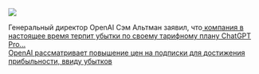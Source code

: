 <!--2025-01-06 07:55:37-->
<div class="yb">
  <div class="rss smaller1 habr"><img src="https://habrastorage.org/getpro/habr/upload_files/7f1/658/bc2/7f1658bc2d1de3bf36996b90117ce01e.png" /><p>Генеральный директор OpenAI Сэм Альтман заявил, что<a href="https://techcrunch.com/2024/12/05/openai-confirms-its-new-200-plan-chatgpt-pro-which-includes-reasoning-models-and-more/"> компания в настоящее время терпит убытки по своему тарифному плану ChatGPT Pro... <br><a class="light" href="https://habr.com/ru/companies/bothub/news/871846/?utm_source=habrahabr&utm_medium=rss&utm_campaign=871846">OpenAI рассматривает повышение цен на подписки для достижения прибыльности, ввиду убытков</a></div>
</div>
